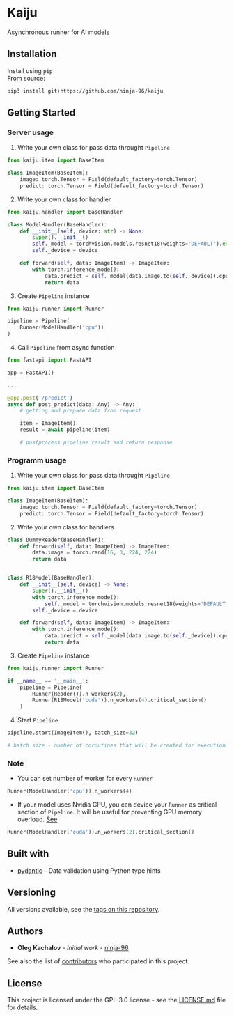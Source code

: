# Kaiju

Asynchronous runner for AI models

## Installation

Install using `pip`\
From source:

```bash
pip3 install git+https://github.com/ninja-96/kaiju
```

## Getting Started

### Server usage

1) Write your own class for pass data throught `Pipeline`

```python
from kaiju.item import BaseItem

class ImageItem(BaseItem):
    image: torch.Tensor = Field(default_factory=torch.Tensor)
    predict: torch.Tensor = Field(default_factory=torch.Tensor)
```

2) Write your own class for handler

```python
from kaiju.handler import BaseHandler

class ModelHandler(BaseHandler):
    def __init__(self, device: str) -> None:
        super().__init__()
        self._model = torchvision.models.resnet18(weights='DEFAULT').eval().to(device)
        self._device = device

    def forward(self, data: ImageItem) -> ImageItem:
        with torch.inference_mode():
            data.predict = self._model(data.image.to(self._device)).cpu()
            return data
```

3) Create `Pipeline` instance

```python
from kaiju.runner import Runner

pipeline = Pipeline(
    Runner(ModelHandler('cpu'))
)
```

4) Call `Pipeline` from async function
```python
from fastapi import FastAPI

app = FastAPI()

...

@app.post('/predict')
async def post_predict(data: Any) -> Any:
    # getting and prepare data from request

    item = ImageItem()
    result = await pipeline(item)

    # postprocess pipeline result and return response

```


### Programm usage

1) Write your own class for pass data throught `Pipeline`

```python
from kaiju.item import BaseItem

class ImageItem(BaseItem):
    image: torch.Tensor = Field(default_factory=torch.Tensor)
    predict: torch.Tensor = Field(default_factory=torch.Tensor)
```

2) Write your own class for handlers

```python
class DummyReader(BaseHandler):
    def forward(self, data: ImageItem) -> ImageItem:
        data.image = torch.rand(16, 3, 224, 224)
        return data


class R18Model(BaseHandler):
    def __init__(self, device) -> None:
        super().__init__()
        with torch.inference_mode():
            self._model = torchvision.models.resnet18(weights='DEFAULT').eval().to(device)
        self._device = device

    def forward(self, data: ImageItem) -> ImageItem:
        with torch.inference_mode():
            data.predict = self._model(data.image.to(self._device)).cpu()
            return data
```


3) Create `Pipeline` instance

```python
from kaiju.runner import Runner

if __name__ == '__main__':
    pipeline = Pipeline(
        Runner(Reader()).n_workers(2),
        Runner(R18Model('cuda')).n_workers(4).critical_section()
    )
```

4) Start `Pipeline`
```python
pipeline.start(ImageItem(), batch_size=32)

# batch size - number of coroutines that will be created for execution
```

### Note

- You can set number of worker for every `Runner`

```python
Runner(ModelHandler('cpu')).n_workers(4)
```

- If your model uses Nvidia GPU, you can device your `Runner` as critical section of `Pipeline`. It will be useful for preventing GPU memory overload. [See](https://pytorch.org/docs/stable/notes/multiprocessing.html#cuda-in-multiprocessing)

```python
Runner(ModelHandler('cuda')).n_workers(2).critical_section()
```

## Built with

- [pydantic](https://github.com/pydantic/pydantic) - Data validation using Python type hints

## Versioning

All versions available, see the [tags on this repository](https://github.com/ninja-96/kaiju/tags).

## Authors

- **Oleg Kachalov** - _Initial work_ - [ninja-96](https://github.com/ninja-96)

See also the list of [contributors](https://github.com/ninja-96/kaiju/contributors) who participated in this project.

## License

This project is licensed under the GPL-3.0 license - see the [LICENSE.md](./LICENSE) file for details.
